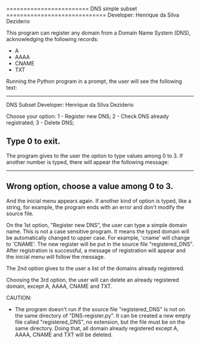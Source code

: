 ======================== DNS simple subset =============================
Developer: Henrique da Silva Deziderio


This program can register any domain from a Domain Name System (DNS), acknowledging the following records:
- A
- AAAA
- CNAME
- TXT

Running the Python program in a prompt, the user will see the following text:

-----------------------------------------------------------
DNS Subset
Developer: Henrique da Silva Deziderio

Choose your option:
1 - Register new DNS;
2 - Check DNS already registrated;
3 - Delete DNS;

Type 0 to exit.
-----------------------------------------------------------

The program gives to the user the option to type values among 0 to 3. If another number is typed, there will appear the following message:

-----------------------------------------------------------
Wrong option, choose a value among 0 to 3.
-----------------------------------------------------------

And the inicial menu appears again. If another kind of option is typed, like a string, for example, the program ends with an error and don't modify the source file.

On the 1st option, "Register new DNS", the user can type a simple domain name. This is not a case sensitive program. It means the typed domain will be automatically changed to upper case. For example, 'cname' will change to 'CNAME'. The new register will be put in the source file "registered_DNS". After registration is successful, a message of registration will appear and the inicial menu will follow the message.

The 2nd option gives to the user a list of the domains already registered.

Choosing the 3rd option, the user will can delete an already registered domain, except A, AAAA, CNAME and TXT.

CAUTION:
- The program doesn't run if the source file "registered_DNS" is not on the same directory of "DNS-register.py". It can be created a new empty file called "registered_DNS", no extension, but the file must be on the same directory. Doing that, all domain already registered except A, AAAA, CNAME and TXT will be deleted.
